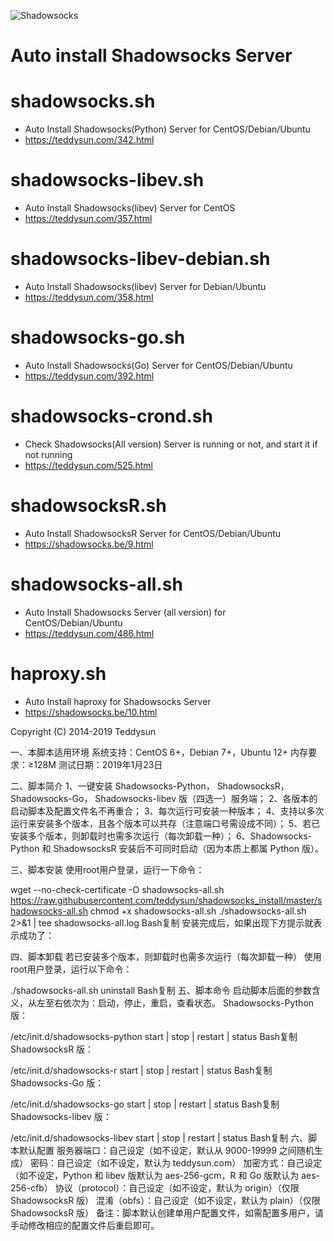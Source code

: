 ![Shadowsocks](https://github.com/teddysun/shadowsocks_install/raw/master/shadowsocks.png)
# Auto install Shadowsocks Server

shadowsocks.sh
===============
- Auto Install Shadowsocks(Python) Server for CentOS/Debian/Ubuntu
- https://teddysun.com/342.html

shadowsocks-libev.sh
===============
- Auto Install Shadowsocks(libev) Server for CentOS
- https://teddysun.com/357.html

shadowsocks-libev-debian.sh
===============
- Auto Install Shadowsocks(libev) Server for Debian/Ubuntu
- https://teddysun.com/358.html

shadowsocks-go.sh
===============
- Auto Install Shadowsocks(Go) Server for CentOS/Debian/Ubuntu
- https://teddysun.com/392.html

shadowsocks-crond.sh
===============
- Check Shadowsocks(All version) Server is running or not, and start it if not running
- https://teddysun.com/525.html

shadowsocksR.sh
===============
- Auto Install ShadowsocksR Server for CentOS/Debian/Ubuntu
- https://shadowsocks.be/9.html

shadowsocks-all.sh
==================
- Auto Install Shadowsocks Server (all version) for CentOS/Debian/Ubuntu
- https://teddysun.com/486.html

haproxy.sh
===============
- Auto Install haproxy for Shadowsocks Server
- https://shadowsocks.be/10.html

Copyright (C) 2014-2019 Teddysun




一、本脚本适用环境
系统支持：CentOS 6+，Debian 7+，Ubuntu 12+
内存要求：≥128M
测试日期：2019年1月23日

二、脚本简介
1、一键安装 Shadowsocks-Python， ShadowsocksR， Shadowsocks-Go， Shadowsocks-libev 版（四选一）服务端；
2、各版本的启动脚本及配置文件名不再重合；
3、每次运行可安装一种版本；
4、支持以多次运行来安装多个版本，且各个版本可以共存（注意端口号需设成不同）；
5、若已安装多个版本，则卸载时也需多次运行（每次卸载一种）；
6、Shadowsocks-Python 和 ShadowsocksR 安装后不可同时启动（因为本质上都属 Python 版）。

三、脚本安装
使用root用户登录，运行一下命令：

wget --no-check-certificate -O shadowsocks-all.sh https://raw.githubusercontent.com/teddysun/shadowsocks_install/master/shadowsocks-all.sh
chmod +x shadowsocks-all.sh
./shadowsocks-all.sh 2>&1 | tee shadowsocks-all.log
Bash复制
安装完成后，如果出现下方提示就表示成功了：

四、脚本卸载
若已安装多个版本，则卸载时也需多次运行（每次卸载一种）
使用root用户登录，运行以下命令：

./shadowsocks-all.sh uninstall
Bash复制
五、脚本命令
启动脚本后面的参数含义，从左至右依次为：启动，停止，重启，查看状态。
Shadowsocks-Python 版：

/etc/init.d/shadowsocks-python start | stop | restart | status
Bash复制
ShadowsocksR 版：

/etc/init.d/shadowsocks-r start | stop | restart | status
Bash复制
Shadowsocks-Go 版：

/etc/init.d/shadowsocks-go start | stop | restart | status
Bash复制
Shadowsocks-libev 版：

/etc/init.d/shadowsocks-libev start | stop | restart | status
Bash复制
六、脚本默认配置
服务器端口：自己设定（如不设定，默认从 9000-19999 之间随机生成）
密码：自己设定（如不设定，默认为 teddysun.com）
加密方式：自己设定（如不设定，Python 和 libev 版默认为 aes-256-gcm，R 和 Go 版默认为 aes-256-cfb）
协议（protocol）：自己设定（如不设定，默认为 origin）（仅限 ShadowsocksR 版）
混淆（obfs）：自己设定（如不设定，默认为 plain）（仅限 ShadowsocksR 版）
备注：脚本默认创建单用户配置文件，如需配置多用户，请手动修改相应的配置文件后重启即可。
